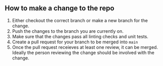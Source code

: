 ## How to make a change to the repo

1. Either checkout the correct branch or make a new branch for the change.
2. Push the changes to the branch you are currently on.
3. Make sure that the changes pass all linting checks and unit tests.
4. Create a pull request for your branch to be merged into `main`
5. Once the pull request receieves at least one review, it can be merged. Ideally the person reviewing the change should be involved with the change. 